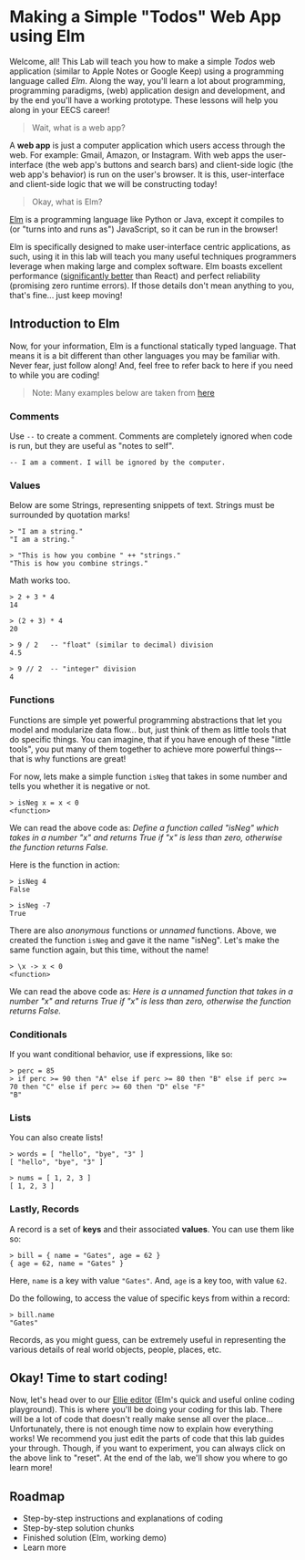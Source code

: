 # Making a Simple "Todos" Web App using Elm

Welcome, all! This Lab will teach you how to make a simple *Todos* web application (similar to Apple Notes or Google Keep) using a programming language called *Elm*. Along the way, you'll learn a lot about programming, programming paradigms, (web) application design and development, and by the end you'll have a working prototype. These lessons will help you along in your EECS career!

> Wait, what is a web app?

A **web app** is just a computer application which users access through the web. For example: Gmail, Amazon, or Instagram. With web apps the user-interface (the web app's buttons and search bars) and client-side logic (the web app's behavior) is run on the user's browser. It is this, user-interface and client-side logic that we will be constructing today!

> Okay, what is Elm?

[Elm](https://elm-lang.org/) is a programming language like Python or Java, except it compiles to (or "turns into and runs as") JavaScript, so it can be run in the browser!

Elm is specifically designed to make user-interface centric applications, as such, using it in this lab will teach you many useful techniques programmers leverage when making large and complex software. Elm boasts excellent performance ([significantly better](https://elm-lang.org/blog/blazing-fast-html-round-two) than React) and perfect reliability (promising zero runtime errors). If those details don't mean anything to you, that's fine... just keep moving!

## Introduction to Elm

Now, for your information, Elm is a functional statically typed language. That means it is a bit different than other languages you may be familiar with. Never fear, just follow along! And, feel free to refer back to here if you need to while you are coding!

> Note: Many examples below are taken from [here](https://guide.elm-lang.org/core_language.html)

### Comments

Use `--` to create a comment. Comments are completely ignored when code is run, but they are useful as "notes to self".

```
-- I am a comment. I will be ignored by the computer.
```

### Values

Below are some Strings, representing snippets of text. Strings must be surrounded by quotation marks!

```
> "I am a string."
"I am a string."

> "This is how you combine " ++ "strings."
"This is how you combine strings."
```

Math works too.

```
> 2 + 3 * 4
14

> (2 + 3) * 4
20

> 9 / 2   -- "float" (similar to decimal) division
4.5

> 9 // 2  -- "integer" division
4
```

### Functions

Functions are simple yet powerful programming abstractions that let you model and modularize data flow... but, just think of them as little tools that do specific things. You can imagine, that if you have enough of these "little tools", you put many of them together to achieve more powerful things--that is why functions are great!

For now, lets make a simple function `isNeg` that takes in some number and tells you whether it is negative or not.

```
> isNeg x = x < 0
<function>
```

We can read the above code as: *Define a function called "isNeg" which takes in a number "x" and returns True if "x" is less than zero, otherwise the function returns False.*

Here is the function in action:

```
> isNeg 4
False

> isNeg -7
True
```

There are also *anonymous* functions or *unnamed* functions. Above, we created the function `isNeg` and gave it the name "isNeg". Let's make the same function again, but this time, without the name!

```
> \x -> x < 0
<function>
```

We can read the above code as: *Here is a unnamed function that takes in a number "x" and returns True if "x" is less than zero, otherwise the function returns False.*

### Conditionals

If you want conditional behavior, use if expressions, like so:

```
> perc = 85
> if perc >= 90 then "A" else if perc >= 80 then "B" else if perc >= 70 then "C" else if perc >= 60 then "D" else "F"
"B"
```

### Lists

You can also create lists!

```
> words = [ "hello", "bye", "3" ]
[ "hello", "bye", "3" ]

> nums = [ 1, 2, 3 ]
[ 1, 2, 3 ]
```

### Lastly, Records

A record is a set of **keys** and their associated **values**. You can use them like so:

```
> bill = { name = "Gates", age = 62 }
{ age = 62, name = "Gates" }
```

Here, `name` is a key with value `"Gates"`. And, `age` is a key too, with value `62`.

Do the following, to access the value of specific keys from within a record:

```
> bill.name
"Gates"
```

Records, as you might guess, can be extremely useful in representing the various details of real world objects, people, places, etc.

## Okay! Time to start coding!

Now, let's head over to our [Ellie editor](...) (Elm's quick and useful online coding playground). This is where you'll be doing your coding for this lab. There will be a lot of code that doesn't really make sense all over the place... Unfortunately, there is not enough time now to explain how everything works! We recommend you just edit the parts of code that this lab guides your through. Though, if you want to experiment, you can always click on the above link to "reset". At the end of the lab, we'll show you where to go learn more!

## Roadmap
- Step-by-step instructions and explanations of coding
- Step-by-step solution chunks
- Finished solution (Elm, working demo)
- Learn more
